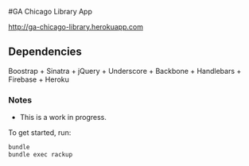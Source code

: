 #GA Chicago Library App

<a href="https://ga-chicago-library.herokuapp.com/">http://ga-chicago-library.herokuapp.com</a>

## Dependencies
Boostrap + Sinatra + jQuery + Underscore + Backbone + Handlebars + Firebase + Heroku

### Notes

- This is a work in progress.

To get started, run:
```bash
bundle
bundle exec rackup
```
